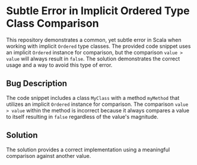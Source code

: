 # Subtle Error in Implicit Ordered Type Class Comparison

This repository demonstrates a common, yet subtle error in Scala when working with implicit `Ordered` type classes. The provided code snippet uses an implicit `Ordered` instance for comparison, but the comparison `value > value` will always result in `false`. The solution demonstrates the correct usage and a way to avoid this type of error.

## Bug Description
The code snippet includes a class `MyClass` with a method `myMethod` that utilizes an implicit `Ordered` instance for comparison. The comparison `value > value` within the method is incorrect because it always compares a value to itself resulting in `false` regardless of the value's magnitude.

## Solution
The solution provides a correct implementation using a meaningful comparison against another value.